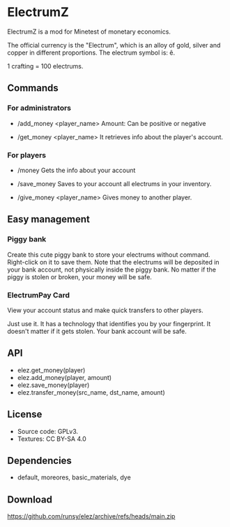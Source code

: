 # ElectrumZ

ElectrumZ is a mod for Minetest of monetary economics.

The official currency is the "Electrum", which is an alloy of gold, silver and copper in different proportions. The electrum symbol is: ê.

1 crafting = 100 electrums.

## Commands

### For administrators

- /add_money <player_name> <amount>
Amount: Can be positive or negative

- /get_money <player_name>
It retrieves info about the player's account.

### For players

- /money
Gets the info about your account

- /save_money
Saves to your account all electrums in your inventory.

- /give_money <player_name> <amount>
Gives money to another player.

## Easy management

### Piggy bank

Create this cute piggy bank to store your electrums without command.
Right-click on it to save them.
Note that the electrums will be deposited in your bank account, not physically inside the piggy bank. No matter if the piggy is stolen or broken, your money will be safe.

### ElectrumPay Card

View your account status and make quick transfers to other players.

Just use it. It has a technology that identifies you by your fingerprint. It doesn't matter if it gets stolen. Your bank account will be safe.

## API

- elez.get_money(player)
- elez.add_money(player, amount)
- elez.save_money(player)
- elez.transfer_money(src_name, dst_name, amount)

## License

- Source code: GPLv3.
- Textures: CC BY-SA 4.0

## Dependencies

- default, moreores, basic_materials, dye

## Download

https://github.com/runsy/elez/archive/refs/heads/main.zip

